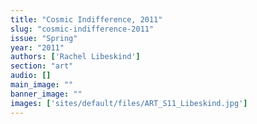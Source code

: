 ```yaml
---
title: "Cosmic Indifference, 2011"
slug: "cosmic-indifference-2011"
issue: "Spring"
year: "2011"
authors: ['Rachel Libeskind']
section: "art"
audio: []
main_image: ""
banner_image: ""
images: ['sites/default/files/ART_S11_Libeskind.jpg']
---
```

